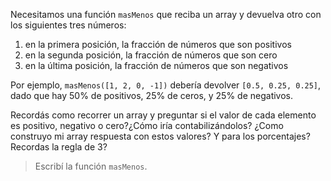 Necesitamos una función `masMenos` que reciba un array y devuelva otro con los siguientes tres números: 

1. en la primera posición, la fracción de números que son positivos
2. en la segunda posición, la fracción de números que son cero
3. en la última posición, la fracción de números que son negativos

Por ejemplo, `masMenos([1, 2, 0, -1])` debería devolver  `[0.5, 0.25, 0.25]`, dado que hay 50% de positivos, 25% de ceros, y 25% de negativos. 

Recordás como recorrer un array y preguntar si el valor de cada elemento es positivo, negativo o cero?¿Cómo iría contabilizándolos? ¿Como construyo mi array respuesta con estos valores? Y para los porcentajes? Recordas la regla de 3?
> Escribí la función `masMenos`.

